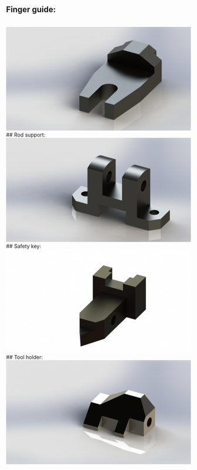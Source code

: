 ## Finger guide:
<br>
<img src="images/finger_guide.JPG?raw=true"/>
<br>
## Rod support:
<br>
<img src="images/rod_support.JPG?raw=true"/>
<br>
## Safety key:
<br>
<img src="images/safety_key.JPG?raw=true"/>
<br> 
## Tool holder:
<br>
<img src="images/tool_holder.JPG?raw=true"/>
